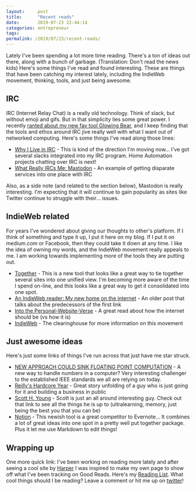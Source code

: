 ```yaml
---
layout:     post
title:      "Recent reads"
date:       2019-07-23 22:44:14
categories: entrepreneur
tags:  
permalink: /2019/07/23/recent-reads/
---
```

Lately I've been spending a lot more time reading. There's a ton of ideas out there, along with a bunch of garbage. (Translation: Don't read the news kids) Here's some things I've read and found interesting. These are things that have been catching my interest lately, including the IndieWeb movement, thinking, tools, and just being awesome. 

## IRC

IRC (Internet Relay Chat) is a really old technology. Think of slack, but without emoji and gifs. But in that simplicity lies some great power. I recently [ranted about my new fav tool Glowing Bear](https://ironboundsoftware.com/blog/2019/06/22/recent-tools-ive-discovered/), and I keep finding that the tools and ethos around IRC jive really well with what I want out of networked computing. Here's some things I've read along those lines: 

  * [Why I Live in IRC](https://aaronparecki.com/2015/08/29/8/why-i-live-in-irc) \- This is kind of the direction I'm moving now... I've got several slacks integrated into my IRC program. Home Automation projects chatting over IRC is next!
  * [What Really IRCs Me: Mastodon](https://www.linuxjournal.com/content/what-really-ircs-me-mastodon) \- An example of getting disparate services into one place with IRC

Also, as a side note (and related to the section below), Mastodon is really interesting. I'm expecting that it will continue to gain popularity as sites like Twitter continue to struggle with their... issues. 

## IndieWeb related

For years I've wondered about giving our thoughts to other's platform. If I think of something and type it up, I put it here on my blog. If I put it on medium.com or Facebook, then they could take it down at any time. I like the idea of owning my words, and the IndieWeb movement really appeals to me. I am working towards implementing more of the tools they are putting out. 

  * [Together](https://grant.codes/2019/07/08/together) \- This is a new tool that looks like a great way to tie together several sites into one unified view. I'm becoming more aware of the time I spend on-line, and this looks like a great way to get it consolidated into one spot.
  * [An IndieWeb reader: My new home on the internet](https://aaronparecki.com/2018/04/20/46/indieweb-reader-my-new-home-on-the-internet) \- An older post that talks about the predecessors of the first link
  * [Into the Personal-Website-Verse](https://matthiasott.com/articles/into-the-personal-website-verse) \- A great read about how the internet should be (vs how it is)
  * [IndieWeb](https://indieweb.org/) \- The clearinghouse for more information on this movement



## Just awesome ideas

Here's just some links of things I've run across that just have me star struck. 

  * [NEW APPROACH COULD SINK FLOATING POINT COMPUTATION](https://www.nextplatform.com/2019/07/08/new-approach-could-sink-floating-point-computation/) \- A new way to handle numbers in a computer? Very interesting challenger to the established IEEE standards we all are relying on today.
  * [Reilly's Hardcore Year](https://rchase.com/) \- Great story unfolding of a guy who is just going for it and building a business in public
  * [Scott H. Young](https://www.scotthyoung.com/blog/articles/) \- Scott is just an all around interesting guy. Check out that link to see all the things he is up to (ultralearning, memory, just being the best you that you can be)
  * [Notion](https://notion.so) \- This newish tool is a great competitor to Evernote... It combines a lot of great ideas into one spot in a pretty well put together package. Plus it let me use Markdown to edit things!



## Wrapping up

One more quick link: I've been working on reading more lately and after seeing a cool site by [Harper](https://twitter.com/harper) I was inspired to make my own page to show off what I've been tracking on Good Reads. Here's my [Reading List](http://reading.ironboundsoftware.com). What cool things should I be reading? Leave a comment or hit me up on [twitter](https://twitter.com/nloadholtes)!
